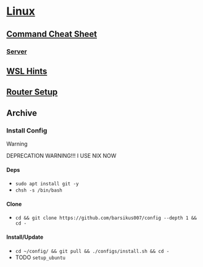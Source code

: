 # [Linux](../README.md)

## [Command Cheat Sheet](cheatsheet.md)

### [Server](cheatsheet_server.md)

## [WSL Hints](wsl.md)

## [Router Setup](devices/ax3600.md)

## Archive

### Install Config

> [!WARNING]
> DEPRECATION WARNING!!! I USE NIX NOW

#### Deps

- `sudo apt install git -y`
- `chsh -s /bin/bash`

#### Clone

- `cd && git clone https://github.com/barsikus007/config --depth 1 && cd -`

#### Install/Update

- `cd ~/config/ && git pull && ./configs/install.sh && cd -`
- TODO `setup_ubuntu`
